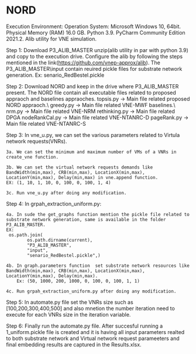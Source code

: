 # NORD
Execution Environment:
Operation System: Microsoft Windows 10, 64bit.
Physical Memory (RAM)	16.0 GB.
Python 3.9.
PyCharm Community Edition 2021.2.
Alib utility for VNE simulation. 





Step 1: Download P3_ALIB_MASTER unzip(alib utility in par with python 3.9)  and copy to the execution drive. 
Configure the alib by following the steps mentioned in the link(https://github.com/vnep-approx/alib).
The P3_ALIB_MASTER\input contain  reuired pickle files for substrate network generation. Ex: senario_RedBestel.pickle

Step 2: Download NORD and keep in the drive where P3_ALIB_MASTER  present. The NORD file contain all executable files related to proposed appraoch and baselines appraoches.
	topsis.py -> Main file related proposed NORD appraoch.\\
	greedy.py -> Main file related VNE-MWF baselines.\\
	nrm.py	  -> Main file related VNE-NRM 
	rethinking.py -> Main file related DPGA
	nodeRankCal.py -> Main file related VNE-NTANRC-D
	pageRank.py -> Main file related VNE-NTANRC-S


Step 3: In vne_u.py,  we can set the various parameters related to Virtula network requests(VNRs).

	3a. We can set the minimum and maximum number of VMs of a VNRs in create_vne function.
	
	3b. We can set the virtual network requests demands like BandWidth(min,max), CRB(min,max), LocationX(min,max), LocationY(min,max), Delay(min,max) in vne.append function. 
	EX: (1, 10, 1, 10, 0, 100, 0, 100, 1, 4) 

	3c. Run vne_u.py after doing any modification.


Step 4: In grpah_extraction_uniform.py:

	4a. In sude the get_graphs function mention the pickle file related to substrate network generation, same is available in the folder P3_ALIB_MASTER.
	EX:
	 os.path.join(
            os.path.dirname(current),
            "P3_ALIB_MASTER",
            "input",
            "senario_RedBestel.pickle",)

	4b. In graph.parameters function  set substrate network resources like BandWidth(min,max), CRB(min,max), LocationX(min,max), LocationY(min,max), Delay(min,max). 
		Ex: (50, 1000, 200, 1000, 0, 100, 0, 100, 1, 1)

	4c. Run grpah_extraction_uniform.py after doing any modification.

Step 5: In automate.py file set the VNRs size such as [100,200,300,400,500] and also mnetion the number iteration need to execute for each VNRs size in the iteration variable.

Step 6: Finally run the automate.py file. After succesful running a 1_uniform.pickle file is created and it is having all input parameters realted to both substrate network and Virtual network request parameeters and final embedding results are captured in the Results.xlsx.


